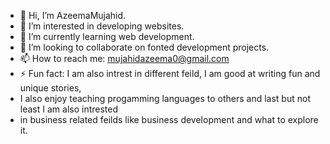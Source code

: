- 👋 Hi, I’m AzeemaMujahid.
- 👀 I’m interested in developing websites.
- 🌱 I’m currently learning web development.
- 💞️ I’m looking to collaborate on fonted development projects.
- 📫 How to reach me: mujahidazeema0@gmail.com
- ⚡ Fun fact: I am also intrest in different feild, I am good at writing fun and unique stories,
- I also enjoy teaching progamming languages to others and last but not least I am also intrested
- in business related feilds like business development and what to explore it.


